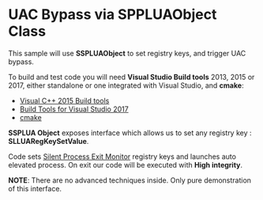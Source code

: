 # UAC Bypass via SPPLUAObject Class

This sample will use **SSPLUAObject** to set registry keys, and trigger UAC bypass.

To build and test code you will need **Visual Studio Build tools** 2013, 2015 or 2017, either standalone or one integrated with Visual Studio, and **cmake**:

* [Visual C++ 2015 Build tools](http://landinghub.visualstudio.com/visual-cpp-build-tools)
* [Build Tools for Visual Studio 2017](https://www.visualstudio.com/downloads/#build-tools-for-visual-studio-2017)
* [cmake](https://cmake.org/)

**SSPLUA Object** exposes interface which allows us to set any registry key : **SLLUARegKeySetValue**.

Code sets [Silent Process Exit Monitor](https://docs.microsoft.com/en-us/windows-hardware/drivers/debugger/registry-entries-for-silent-process-exit) registry keys and launches auto elevated process. On exit our code will be executed with **High integrity**.

**NOTE**: There are no advanced techniques inside. Only pure demonstration of this interface.
